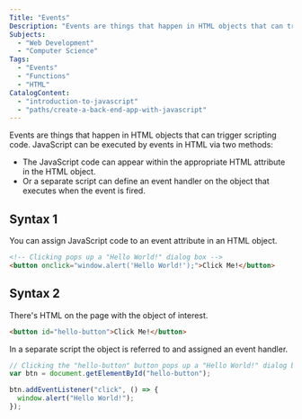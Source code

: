 ```yaml
---
Title: "Events"
Description: "Events are things that happen in HTML objects that can trigger scripting code. JavaScript can be executed by events in HTML via two methods: - The JavaScript code can appear within the appropriate HTML attribute in the HTML object. - Or a separate script can define an event handler on the object that executes when the event is fired. You can assign JavaScript code to an event attribute in an HTML object. html  Click Me!"
Subjects:
  - "Web Development"
  - "Computer Science"
Tags:
  - "Events"
  - "Functions"
  - "HTML"
CatalogContent:
  - "introduction-to-javascript"
  - "paths/create-a-back-end-app-with-javascript"
---
```


Events are things that happen in HTML objects that can trigger scripting code. JavaScript can be executed by events in HTML via two methods:

- The JavaScript code can appear within the appropriate HTML attribute in the HTML object.
- Or a separate script can define an event handler on the object that executes when the event is fired.

## Syntax 1

You can assign JavaScript code to an event attribute in an HTML object.

```html
<!-- Clicking pops up a "Hello World!" dialog box -->
<button onclick="window.alert('Hello World!');">Click Me!</button>
```

## Syntax 2

There's HTML on the page with the object of interest.

```html
<button id="hello-button">Click Me!</button>
```

In a separate script the object is referred to and assigned an event handler.

```javascript
// Clicking the "hello-button" button pops up a "Hello World!" dialog box
var btn = document.getElementById("hello-button");

btn.addEventListener("click", () => {
  window.alert("Hello World!");
});
```
